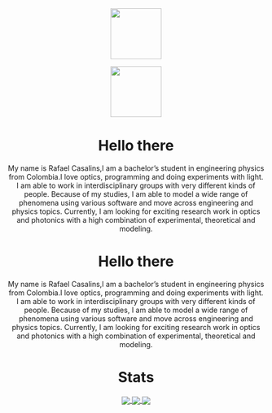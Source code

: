 <div id="header" align="center">
  <img src="https://media.giphy.com/media/M9gbBd9nbDrOTu1Mqx/giphy.gif" width="100"/>
  
  <a href="https://www.linkedin.com/in/rcasalins/"><img src="https://img.shields.io/badge/Linkedin-0e76a8?style=for-the-badge&logo=Linkedin&logoColor=white" width="100"/></a>
</div>

<div id="description" align="center">
  <h1>Hello there</h1>
  
  <p>My name is Rafael Casalins,I am a bachelor’s student in engineering physics from Colombia.I love optics, programming and doing
experiments with light. I am able to work in interdisciplinary groups with very different kinds of people. Because of my studies, I
am able to model a wide range of phenomena using various software and move across engineering and physics topics. Currently, I
am looking for exciting research work in optics and photonics with a high combination of experimental, theoretical and modeling.</p>
</div>

<div id="description" align="center">
  <h1>Hello there</h1>
  
  <p>My name is Rafael Casalins,I am a bachelor’s student in engineering physics from Colombia.I love optics, programming and doing
experiments with light. I am able to work in interdisciplinary groups with very different kinds of people. Because of my studies, I
am able to model a wide range of phenomena using various software and move across engineering and physics topics. Currently, I
am looking for exciting research work in optics and photonics with a high combination of experimental, theoretical and modeling.</p>
</div>

<div id="stats" align="center">
  <h1>Stats</h1>
  
  <a href="https://git.io/streak-stats">
   <img align="center" src="https://streak-stats.demolab.com?user=rcasalins&theme=synthwave&hide_border=true&border_radius=30" />
  </a>
  
  <a href="https://github.com/anuraghazra/github-readme-stats">
   <img align="center" src="https://github-readme-stats.vercel.app/api?username=rcasalins&count_private=true&show_icons=true&theme=synthwave&hide_rank=false&hide_border=true&border_radius=30" />
  </a>
  
  <a href="https://github.com/anuraghazra/github-readme-stats">
   <img align="center" src="https://github-readme-stats.vercel.app/api/top-langs/?username=rcasalins&theme=synthwave&hide_border=true&border_radius=30" />
  </a>
</div>
